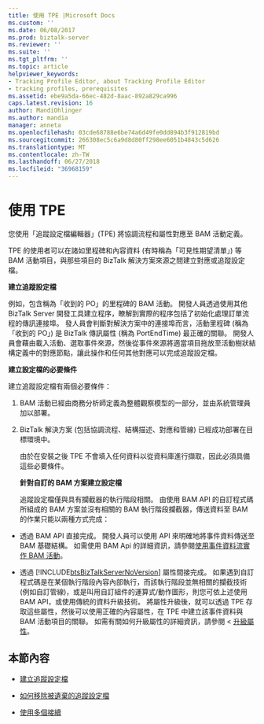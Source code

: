 ```yaml
---
title: 使用 TPE |Microsoft Docs
ms.custom: ''
ms.date: 06/08/2017
ms.prod: biztalk-server
ms.reviewer: ''
ms.suite: ''
ms.tgt_pltfrm: ''
ms.topic: article
helpviewer_keywords:
- Tracking Profile Editor, about Tracking Profile Editor
- tracking profiles, prerequisites
ms.assetid: ebe9a5da-66ec-482d-8aac-892a829ca996
caps.latest.revision: 16
author: MandiOhlinger
ms.author: mandia
manager: anneta
ms.openlocfilehash: 03cde68788e6be74a6d49fe0dd894b3f912819bd
ms.sourcegitcommit: 266308ec5c6a9d8d80ff298ee6051b4843c5d626
ms.translationtype: MT
ms.contentlocale: zh-TW
ms.lasthandoff: 06/27/2018
ms.locfileid: "36968159"
---
```

# <a name="using-the-tpe"></a>使用 TPE
您使用「追蹤設定檔編輯器」(TPE) 將協調流程和屬性對應至 BAM 活動定義。  
  
 TPE 的使用者可以在諸如里程碑和內容資料 (有時稱為「可見性期望清單」) 等 BAM 活動項目，與那些項目的 BizTalk 解決方案來源之間建立對應或追蹤設定檔。  
  
 **建立追蹤設定檔**  
  
 例如，包含稱為「收到的 PO」的里程碑的 BAM 活動。 開發人員透過使用其他 BizTalk Server 開發工具建立程序，瞭解到實際的程序包括了初始化處理訂單流程的傳訊連接埠。 發人員會判斷對解決方案中的連接埠而言，活動里程碑 (稱為「收到的 PO」) 是 BizTalk 傳訊屬性 (稱為 PortEndTime) 最正確的關聯。 開發人員會藉由載入活動、選取事件來源，然後從事件來源將適當項目拖放至活動樹狀結構定義中的對應節點，讓此操作和任何其他對應可以完成追蹤設定檔。  
  
 **建立設定檔的必要條件**  
  
 建立追蹤設定檔有兩個必要條件：  
  
1. BAM 活動已經由商務分析師定義為整體觀察模型的一部分，並由系統管理員加以部署。  
  
2. BizTalk 解決方案 (包括協調流程、結構描述、對應和管線) 已經成功部署在目標環境中。  
  
   由於在安裝之後 TPE 不會填入任何資料以從資料庫進行擷取，因此必須具備這些必要條件。  
  
   **針對自訂的 BAM 方案建立設定檔**  
  
   追蹤設定檔僅與具有攔截器的執行階段相關。 由使用 BAM API 的自訂程式碼所組成的 BAM 方案並沒有相關的 BAM 執行階段攔截器，傳送資料至 BAM 的作業只能以兩種方式完成：  
  
- 透過 BAM API 直接完成。 開發人員可以使用 API 來明確地將事件資料傳送至 BAM 基礎結構。 如需使用 BAM Api 的詳細資訊，請參閱[使用事件資料流實作 BAM 活動](../core/implementing-bam-activities-with-event-streams.md)。  
  
- 透過 [!INCLUDE[btsBizTalkServerNoVersion](../includes/btsbiztalkservernoversion-md.md)] 屬性間接完成。 如果遇到自訂程式碼是在某個執行階段內容內部執行，而該執行階段並無相關的攔截技術 (例如自訂管線)，或是叫用自訂組件的運算式/動作圖形，則您可依上述使用 BAM API，或使用傳統的資料升級技術。 將屬性升級後，就可以透過 TPE 存取這些屬性，然後可以使用正確的內容屬性，在 TPE 中建立該事件資料與 BAM 活動項目的關聯。 如需有關如何升級屬性的詳細資訊，請參閱 <<c0> [ 升級屬性](../core/promoting-properties.md)。  
  
## <a name="in-this-section"></a>本節內容  
  
-   [建立追蹤設定檔](../core/creating-tracking-profiles.md)  
  
-   [如何移除被遺棄的追蹤設定檔](../core/how-to-remove-orphaned-tracking-profiles.md)  
  
-   [使用多個接續](../core/using-multiple-continuations.md)